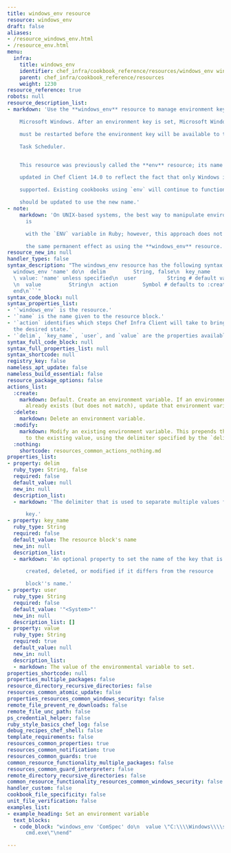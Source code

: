 ```yaml
---
title: windows_env resource
resource: windows_env
draft: false
aliases:
- /resource_windows_env.html
- /resource_env.html
menu:
  infra:
    title: windows_env
    identifier: chef_infra/cookbook_reference/resources/windows_env windows_env
    parent: chef_infra/cookbook_reference/resources
    weight: 1230
resource_reference: true
robots: null
resource_description_list:
- markdown: 'Use the **windows_env** resource to manage environment keys in

    Microsoft Windows. After an environment key is set, Microsoft Windows

    must be restarted before the environment key will be available to the

    Task Scheduler.


    This resource was previously called the **env** resource; its name was

    updated in Chef Client 14.0 to reflect the fact that only Windows is

    supported. Existing cookbooks using `env` will continue to function, but

    should be updated to use the new name.'
- note:
    markdown: 'On UNIX-based systems, the best way to manipulate environment keys
      is

      with the `ENV` variable in Ruby; however, this approach does not have

      the same permanent effect as using the **windows_env** resource.'
resource_new_in: null
handler_types: false
syntax_description: "The windows_env resource has the following syntax:\n\n``` ruby\n\
  windows_env 'name' do\n  delim         String, false\n  key_name      String # default\
  \ value: 'name' unless specified\n  user          String # default value: \"<System>\"\
  \n  value         String\n  action        Symbol # defaults to :create if not specified\n\
  end\n```"
syntax_code_block: null
syntax_properties_list:
- '`windows_env` is the resource.'
- '`name` is the name given to the resource block.'
- '`action` identifies which steps Chef Infra Client will take to bring the node into
  the desired state.'
- '`delim`, `key_name`, `user`, and `value` are the properties available to this resource.'
syntax_full_code_block: null
syntax_full_properties_list: null
syntax_shortcode: null
registry_key: false
nameless_apt_update: false
nameless_build_essential: false
resource_package_options: false
actions_list:
  :create:
    markdown: Default. Create an environment variable. If an environment variable
      already exists (but does not match), update that environment variable to match.
  :delete:
    markdown: Delete an environment variable.
  :modify:
    markdown: Modify an existing environment variable. This prepends the new value
      to the existing value, using the delimiter specified by the `delim` property.
  :nothing:
    shortcode: resources_common_actions_nothing.md
properties_list:
- property: delim
  ruby_type: String, false
  required: false
  default_value: null
  new_in: null
  description_list:
  - markdown: 'The delimiter that is used to separate multiple values for a single

      key.'
- property: key_name
  ruby_type: String
  required: false
  default_value: The resource block's name
  new_in: null
  description_list:
  - markdown: 'An optional property to set the name of the key that is to be

      created, deleted, or modified if it differs from the resource

      block''s name.'
- property: user
  ruby_type: String
  required: false
  default_value: '"<System>"'
  new_in: null
  description_list: []
- property: value
  ruby_type: String
  required: true
  default_value: null
  new_in: null
  description_list:
  - markdown: The value of the environmental variable to set.
properties_shortcode: null
properties_multiple_packages: false
resource_directory_recursive_directories: false
resources_common_atomic_update: false
properties_resources_common_windows_security: false
remote_file_prevent_re_downloads: false
remote_file_unc_path: false
ps_credential_helper: false
ruby_style_basics_chef_log: false
debug_recipes_chef_shell: false
template_requirements: false
resources_common_properties: true
resources_common_notification: true
resources_common_guards: true
common_resource_functionality_multiple_packages: false
resources_common_guard_interpreter: false
remote_directory_recursive_directories: false
common_resource_functionality_resources_common_windows_security: false
handler_custom: false
cookbook_file_specificity: false
unit_file_verification: false
examples_list:
- example_heading: Set an environment variable
  text_blocks:
  - code_block: "windows_env 'ComSpec' do\n  value \"C:\\\\Windows\\\\system32\\\\\
      cmd.exe\"\nend"

---
```

